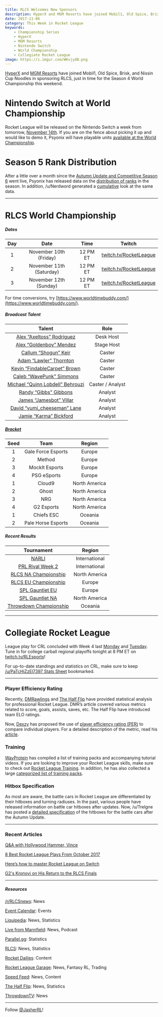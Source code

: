 ```yaml
---
title: RLCS Welcomes New Sponsors
description: HyperX and MGM Resorts have joined Mobil1, Old Spice, Brisk, and Nissin Cup Noodles in sponsoring RLCS, just in time for the Season 4 World Championship this weekend.
date: 2017-11-06
category: This Week in Rocket League
keywords:
    - Championship Series
    - HyperX
    - MGM Resorts
    - Nintendo Switch
    - World Championship
    - Collegiate Rocket League
image: https://i.imgur.com/WKvjydB.png
---
```


[HyperX](https://twitter.com/RLCS/status/927581351431118848) and [MGM Resorts](https://twitter.com/RLCS/status/927597141865967616) have joined Mobil1, Old Spice, Brisk, and Nissin Cup Noodles in sponsoring RLCS, just in time for the Season 4 World Championship this weekend.

# Nintendo Switch at World Championship

Rocket League will be released on the Nintendo Switch a week from tomorrow, [November 14th](https://www.polygon.com/2017/10/30/16578398/rocket-league-nintendo-switch-launch-date). If you are on the fence about picking it up and would like to demo it, Psyonix will have playable units [available at the World Championship](https://twitter.com/RocketLeague/status/925467430003949568).

# Season 5 Rank Distribution

After a little over a month since the [Autumn Update and Competitive Season 6](https://www.rocketleague.com/news/patch-notes-v1-37/) went live, Psyonix has released data on the [distribution of ranks](https://www.reddit.com/r/RocketLeague/comments/7a5bq7/season_5_rank_distribution_data/) in the season. In addition, /u/Nerdword generated a [cumulative](https://www.reddit.com/r/RocketLeague/comments/7a5bq7/season_5_rank_distribution_data/dp7850w/) look at the same data.

---

# RLCS World Championship

##### Dates

| **Day** |         **Date**         | **Time** |                        **Twitch**                        |
| :-----: | :----------------------: | :------: | :------------------------------------------------------: |
|    1    |  November 10th (Friday)  | 12 PM ET | [twitch.tv/RocketLeague](https://twitch.tv/RocketLeague) |
|    2    | November 11th (Saturday) | 12 PM ET | [twitch.tv/RocketLeague](https://twitch.tv/RocketLeague) |
|    3    |  November 12th (Sunday)  | 12 PM ET | [twitch.tv/RocketLeague](https://twitch.tv/RocketLeague) |

For time conversions, try [https://www.worldtimebuddy.com/](https://www.worldtimebuddy.com/).

##### Broadcast Talent

|                              **Talent**                              |     **Role**     |
| :------------------------------------------------------------------: | :--------------: |
|      [Alex “Axeltoss” Rodriguez](https://twitter.com/Axeltoss)       |    Desk Host     |
|     [Alex “Goldenboy” Mendez](https://twitter.com/GoldenboyFTW)      |    Stage Host    |
|     [Callum “Shogun” Keir](https://twitter.com/CallumTheShogun)      |      Caster      |
|       [Adam “Lawler” Thornton](https://twitter.com/Lawler_RL)        |      Caster      |
|  [Kevin “FindableCarpet” Brown](https://twitter.com/FindableCarpet)  |      Caster      |
|      [Caleb “WavePunk” Simmons](https://twitter.com/WavePunkRL)      |      Caster      |
| [Michael “Quinn Lobdell” Behrouzi](https://twitter.com/QuinnLobdell) | Caster / Analyst |
|        [Randy “Gibbs” Gibbons](https://twitter.com/Gibbs0o0)         |     Analyst      |
|     [James “Jamesbot” Villar](https://twitter.com/GoJamesbotGo)      |     Analyst      |
|  [David “yumi_cheeseman” Lane](https://twitter.com/yumi_cheeseman)   |     Analyst      |
|        [Jamie “Karma” Bickford](https://twitter.com/KarmahTV)        |     Analyst      |

##### [Bracket](https://smash.gg/tournament/rlcs-season-4/events/rlcs-s4-world-championship/brackets)

| **Seed** |      **Team**      |  **Region**   |
| :------: | :----------------: | :-----------: |
|    1     | Gale Force Esports |    Europe     |
|    2     |       Method       |    Europe     |
|    3     |   MockIt Esports   |    Europe     |
|    4     |    PSG eSports     |    Europe     |
|    1     |       Cloud9       | North America |
|    2     |       Ghost        | North America |
|    3     |        NRG         | North America |
|    4     |     G2 Esports     | North America |
|    1     |     Chiefs ESC     |    Oceania    |
|    2     | Pale Horse Esports |    Oceania    |

##### Recent Results

|                                                              **Tournament**                                                              |  **Region**   |
| :--------------------------------------------------------------------------------------------------------------------------------------: | :-----------: |
|                               [NARLI](http://wiki.teamliquid.net/rocketleague/Northern_Arena/Invitational)                               | International |
|                       [PRL Rival Week 2](https://www.youtube.com/playlist?list=PLw2mMcZXM9Jjw16WVihpqcZGeqH87fWC0)                       | International |
|         [RLCS NA Championship](http://wiki.teamliquid.net/rocketleague/Rocket_League_Championship_Series/Season_4/North_America)         | North America |
|            [RLCS EU Championship](http://wiki.teamliquid.net/rocketleague/Rocket_League_Championship_Series/Season_4/Europe)             |    Europe     |
|    [SPL Gauntlet EU](https://smash.gg/tournament/spl-presents-the-gauntlet-sponsored-by-psyonix-1/events/eu-gauntlet/brackets/167517)    |    Europe     |
| [SPL Gauntlet NA](https://smash.gg/tournament/spl-presents-the-gauntlet-sponsored-by-psyonix-1/events/rocket-league-3v3/brackets/167514) | North America |
|           [Throwdown Championship](http://wiki.teamliquid.net/rocketleague/Rocket_League_Championship_Series/Season_4/Oceania)           |    Oceania    |

---

# Collegiate Rocket League

League play for CRL concluded with Week 4 last [Monday](https://www.reddit.com/r/RocketLeague/comments/79r3jv/collegiate_rocket_league_50000_in_scholarships/) and [Tuesday](https://www.reddit.com/r/RocketLeague/comments/79z9au/collegiate_rocket_league_50000_in_scholarships/).
Tune in for college carball regional playoffs tonight at 8 PM ET on [twitch.tv/RLEsports](https://twitch.tv/RLEsports)!

For up-to-date standings and statistics on CRL, make sure to keep [/u/PaTcHiZzEl7397 Stats Sheet](https://docs.google.com/spreadsheets/d/1w0zWPOQf_-GIUvAcmYjDXM39SAJ1H1r_0c9hejSMsro/edit#gid=1431235959) bookmarked.

---

### Player Efficiency Rating

Recently, [DMRawlings](https://rlcs.gg/news/rlcs-s4-league-play-by-the-numbers) and [The Half Flip](http://thehalfflip.com/) have provided statistical analysis for professional Rocket League. DMR’s article covered various metrics related to score, goals, assists, saves, etc. The Half Flip have introduced team ELO ratings.

Now, [Dexzy](https://twitter.com/dexzy_RL) has proposed the use of [player efficiency rating (PER)](https://medium.com/@dexzy_RL/player-efficiency-rating-in-rocket-league-7e8631bb814a) to compare individual players. For a detailed description of the metric, read his [article](https://medium.com/@dexzy_RL/player-efficiency-rating-in-rocket-league-7e8631bb814a).

### Training

[WayProtein](https://twitter.com/WayproteinRL) has compiled a list of training packs and accompanying tutorial videos. If you are looking to improve your Rocket League skills, make sure to check out [Rocket League Training](https://www.rlcd.gg/blog/rocket-league-training/). In addition, he has also collected a large [categorized list of training packs](https://docs.google.com/spreadsheets/d/1riHFd8KBBO9IqmbUbKPzgSDVpKOQXcb2UYaUUwFDs6M/edit#gid=1892304436).

### Hitbox Specification

As most are aware, the battle cars in Rocket League are differentiated by their hitboxes and turning radiuses. In the past, various people have released information on battle car hitboxes after updates. Now, /u/Trelgne has posted a [detailed specification](https://www.reddit.com/r/RocketLeague/comments/7acd8j/vehicle_specifications_v138_hitboxes/) of the hitboxes for the battle cars after the Autumn Update.

---

### Recent Articles

[Q&A with Hollywood Hammer, Vince](http://hammersesports.com/en/blog/2017/10/31/q-hollywood-hammer-vince/)

[8 Best Rocket League Plays From October 2017](https://www.redbull.com/us-en/rocket-league-best-plays-october-2017)

[Here’s how to master Rocket League on Switch](https://www.redbull.com/int-en/rocket-league-nintendo-switch-tips)

[G2's Kronovi on His Return to the RLCS Finals](https://www.redbull.com/us-en/rocket-league-rlcs-g2-kronovi--interview)

---

##### Resources

[/r/RLCSnews](https://www.reddit.com/r/RLCSnews/): News

[Event Calendar](https://rocket-league.com/calendar): Events

[Liquipedia](http://wiki.teamliquid.net/rocketleague/Rocket_League_Championship_Series/Season_4): News, Statistics

[Live from Mannfield](http://www.lfmannfield.com/): News, Podcast

[Parallel.gg](http://parallel.gg/): Statistics

[RLCS](https://rlcs.gg/): News, Statistics

[Rocket Dailies](https://twitter.com/Rocket_Dailies): Content

[Rocket League Garage](http://rocket-league.com/): News, Fantasy RL, Trading

[Speed Feed](https://www.youtube.com/user/TehLief/featured): News, Content

[The Half Flip](http://thehalfflip.com/): News, Statistics

[ThrowdownTV](https://www.throwdowntv.gg/): News

---

Follow [@JasherRL](https://twitter.com/JasherRL)!
